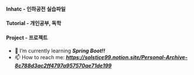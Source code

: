 #### Inhatc - 인하공전 실습파일
#### Tutorial - 개인공부, 독학
#### Project - 프로젝트

- 🌱 I’m currently learning  ***Spring Boot!!***
- 📫 How to reach me: ***https://solstice99.notion.site/Personal-Archive-8c788d3ac2ff4797a957570ae71de199***
